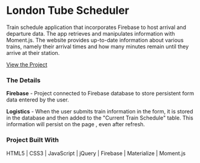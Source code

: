 # London Tube Scheduler
Train schedule application that incorporates Firebase to host arrival and departure data. The app retrieves and manipulates information with Moment.js. The website provides up-to-date information about various trains, namely their arrival times and how many minutes remain until they arrive at their station.

[View the Project](http://kristin-i.com/Homework/Train-Scheduler/)

### The Details

**Firebase** - Project connected to Firebase database to store persistent form data entered by the user.  

**Logistics** - When the user submits train information in the form, it is stored in the database and then added to the "Current Train Schedule" table. This information will persist on the page , even after refresh.

### Project Built With

HTML5 | CSS3 | JavaScript | jQuery | Firebase | Materialize | Moment.js